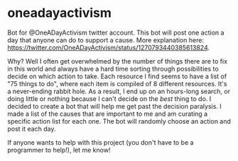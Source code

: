 # oneadayactivism
Bot for @OneADayActivism twitter account. This bot will post one action a day that anyone can do to support a cause. More explanation here: https://twitter.com/OneADayActivism/status/1270793440385613824.

Why? Well I often get overwhelmed by the number of things there are to fix in this world and always have a hard time sorting through possibilities to decide on which action to take. Each resource I find seems to have a list of "75 things to do", where each item is compiled of 8 different resources. It's a never-ending rabbit hole. As a result, I end up on an hours-long search, or doing little or nothing because I can't decide on the *best* thing to do. I decided to create a bot that will help me get past the decision paralysis. I made a list of the causes that are important to me and am curating a specific action list for each one. The bot will randomly choose an action and post it each day. 

If anyone wants to help with this project (you don't have to be a programmer to help!), let me know!
